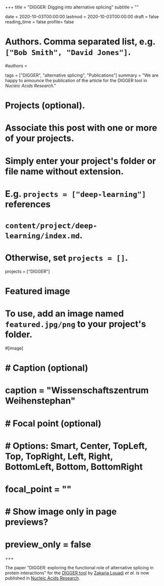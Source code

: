 +++
title = "DIGGER: Digging into alternative splicing"
subtitle = ""

date = 2020-10-03T00:00:00
lastmod = 2020-10-03T00:00:00
draft = false
reading_time = false
profile= false

# Authors. Comma separated list, e.g. `["Bob Smith", "David Jones"]`.
#authors = 

tags = ["DIGGER", "alternative splicing", "Publications"]
summary = "We are happy to announce the publication of the article for the DIGGER tool in *Nucleic Acids Research*."

# Projects (optional).
#   Associate this post with one or more of your projects.
#   Simply enter your project's folder or file name without extension.
#   E.g. `projects = ["deep-learning"]` references 
#   `content/project/deep-learning/index.md`.
#   Otherwise, set `projects = []`.
projects = ["DIGGER"]

# Featured image
# To use, add an image named `featured.jpg/png` to your project's folder. 
#[image]
#  # Caption (optional)
#  caption = "Wissenschaftszentrum Weihenstephan"
#
#  # Focal point (optional)
#  # Options: Smart, Center, TopLeft, Top, TopRight, Left, Right, BottomLeft, Bottom, BottomRight
#  focal_point = ""
#
#  # Show image only in page previews?
#  preview_only = false

+++

The paper "DIGGER: exploring the functional role of alternative splicing in protein interactions" for the [DIGGER tool](https://www.exbio.wzw.tum.de/digger/) by [Zakaria Louadi](/authors/zakaria_louadi/) *et al.* is now published in [Nucleic Acids Research](https://academic.oup.com/nar/advance-article/doi/10.1093/nar/gkaa768/5911747).

